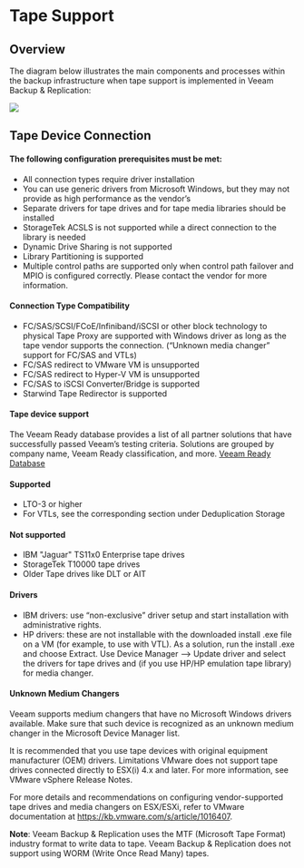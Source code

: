 <!--- This was last Changed 03-05-17 by PS --->
# Tape Support

## Overview

The diagram below illustrates the main components and processes within
the backup infrastructure when tape support is implemented in Veeam
Backup & Replication:

![](../media/image25.png)



## Tape Device Connection

#### The following configuration prerequisites must be met:

- All connection types require driver installation
-	You can use generic drivers from Microsoft Windows, but they may not provide as high performance as the vendor’s
-	Separate drivers for tape drives and for tape media libraries should be installed
-	StorageTek ACSLS is not supported while a direct connection to the library is needed
-	Dynamic Drive Sharing is not supported
-	Library Partitioning is supported
-	Multiple control paths are supported only when control path failover and MPIO is configured correctly. Please contact the vendor for more information.

#### Connection Type Compatibility

- FC/SAS/SCSI/FCoE/Infiniband/iSCSI or other block technology to physical Tape Proxy are supported with Windows driver as long as the tape vendor supports the connection. (“Unknown media changer” support for FC/SAS and VTLs)
- FC/SAS redirect to VMware VM is unsupported
- FC/SAS redirect to Hyper-V VM	is unsupported
- FC/SAS to iSCSI Converter/Bridge is supported
- Starwind Tape Redirector is supported

#### Tape device support
The Veeam Ready database provides a list of all partner solutions that have successfully passed Veeam’s testing criteria. Solutions are grouped by company name, Veeam Ready classification, and more. [Veeam Ready Database](https://www.veeam.com/ready.html)

#### Supported
- LTO-3 or higher
- For VTLs, see the corresponding section under Deduplication Storage

#### Not supported
- IBM "Jaguar" TS11x0 Enterprise tape drives
- StorageTek T10000 tape drives
- Older Tape drives like DLT or AIT

#### Drivers
-	IBM drivers: use “non-exclusive” driver setup and start installation with administrative rights.
-	HP drivers: these are not installable with the downloaded install .exe file on a VM (for example, to use with VTL). As a solution, run the install .exe and choose Extract. Use Device Manager –> Update driver and select the drivers for tape drives and (if you use HP/HP emulation tape library) for media changer.


#### Unknown Medium Changers

Veeam supports medium changers that have no Microsoft Windows drivers available. Make sure that such device is recognized as an unknown medium changer in the Microsoft Device Manager list.

It is recommended that you use tape devices with original equipment manufacturer (OEM) drivers. Limitations VMware does not support tape drives connected directly to ESX(i) 4.x and later. For more information, see VMware vSphere Release Notes.  

For more details and recommendations on configuring vendor-supported tape drives and media changers on ESX/ESXi, refer to VMware documentation at https://kb.vmware.com/s/article/1016407.


**Note**:  Veeam Backup & Replication uses the MTF (Microsoft Tape Format) industry format to write data to tape. Veeam Backup & Replication does not support using WORM (Write Once Read Many) tapes.
 
